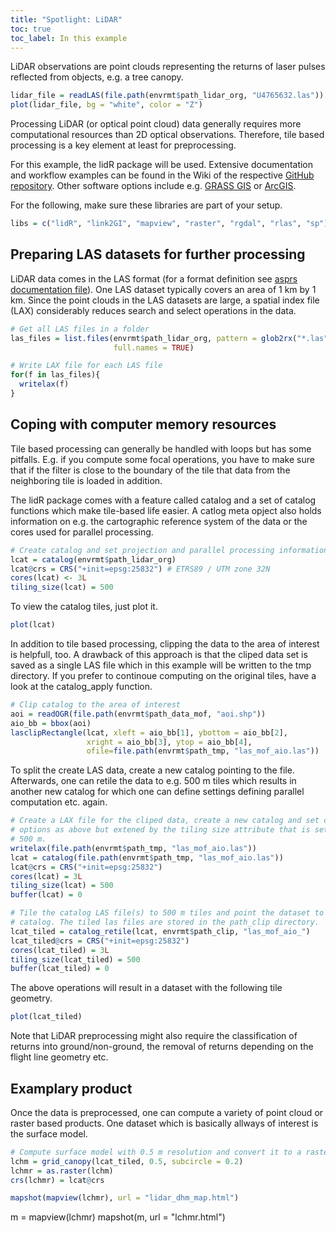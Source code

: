 ```yaml
---
title: "Spotlight: LiDAR"
toc: true
toc_label: In this example
---
```




LiDAR observations are point clouds representing the returns of laser pulses reflected from objects, e.g. a tree canopy.


```r
lidar_file = readLAS(file.path(envrmt$path_lidar_org, "U4765632.las"))
plot(lidar_file, bg = "white", color = "Z")
```


Processing LiDAR (or optical point cloud) data generally  requires more computational resources than 2D optical observations. Therefore, tile based processing is a key element at least for preprocessing.

For this example, the lidR package will be used. Extensive documentation and workflow examples can be found in the Wiki of the respective [GitHub repository](https://github.com/Jean-Romain/lidR). Other software options include e.g. [GRASS GIS](https://grass.osgeo.org/screenshots/lidar/) or [ArcGIS](https://desktop.arcgis.com/en/arcmap/10.3/manage-data/las-dataset/a-quick-tour-of-lidar-in-arcgis.htm).

For the following, make sure these libraries are part of your setup.

```r
libs = c("lidR", "link2GI", "mapview", "raster", "rgdal", "rlas", "sp")
```

## Preparing LAS datasets for further processing
LiDAR data comes in the LAS format (for a format definition see [asprs documentation file](https://www.asprs.org/a/society/committees/standards/LAS_1_4_r13.pdf)). One LAS dataset typically covers an area of 1 km by 1 km. Since the point clouds in the LAS datasets are large, a spatial index file (LAX) considerably reduces search and select operations in the data.


```r
# Get all LAS files in a folder
las_files = list.files(envrmt$path_lidar_org, pattern = glob2rx("*.las"),
                       full.names = TRUE)

# Write LAX file for each LAS file
for(f in las_files){
  writelax(f)
}
```

## Coping with computer memory resources
Tile based processing can generally be handled with loops but has some pitfalls. E.g. if you compute some focal operations, you have to make sure that if the filter is close to the boundary of the tile that data from the neighboring tile is loaded in addition. 

The lidR package comes with a feature called catalog and a set of catalog functions which make tile-based life easier. A catlog meta opject also holds information on e.g. the cartographic reference system of the data or the cores used for parallel processing.


```r
# Create catalog and set projection and parallel processing information
lcat = catalog(envrmt$path_lidar_org)
lcat@crs = CRS("+init=epsg:25832") # ETRS89 / UTM zone 32N
cores(lcat) <- 3L
tiling_size(lcat) = 500
```





To view the catalog tiles, just plot it.

```r
plot(lcat)
```



In addition to tile based processing, clipping the data to the area of interest is helpfull, too. A drawback of this approach is that the cliped data set is saved as a single LAS file which in this example will be written to the tmp directory. If you prefer to continoue computing on the original tiles, have a look at the catalog_apply function.

```r
# Clip catalog to the area of interest
aoi = readOGR(file.path(envrmt$path_data_mof, "aoi.shp"))
aio_bb = bbox(aoi)
lasclipRectangle(lcat, xleft = aio_bb[1], ybottom = aio_bb[2], 
                 xright = aio_bb[3], ytop = aio_bb[4],
                 ofile=file.path(envrmt$path_tmp, "las_mof_aio.las"))
```


To split the create LAS data, create a new catalog pointing to the file. Afterwards, one can retile the data to e.g. 500 m tiles which results in another new catalog for which one can define settings defining parallel computation etc. again.

```r
# Create a LAX file for the cliped data, create a new catalog and set catalog 
# options as above but extened by the tiling size attribute that is set to 
# 500 m.
writelax(file.path(envrmt$path_tmp, "las_mof_aio.las"))
lcat = catalog(file.path(envrmt$path_tmp, "las_mof_aio.las"))
lcat@crs = CRS("+init=epsg:25832")
cores(lcat) = 3L
tiling_size(lcat) = 500
buffer(lcat) = 0

# Tile the catalog LAS file(s) to 500 m tiles and point the dataset to a new
# catalog. The tiled las files are stored in the path_clip directory.
lcat_tiled = catalog_retile(lcat, envrmt$path_clip, "las_mof_aio_")
lcat_tiled@crs = CRS("+init=epsg:25832")
cores(lcat_tiled) = 3L
tiling_size(lcat_tiled) = 500
buffer(lcat_tiled) = 0
```







The above operations will result in a dataset with the following tile geometry.

```r
plot(lcat_tiled)
```



Note that LiDAR preprocessing might also require the classification of returns into ground/non-ground, the removal of returns depending on the flight line geometry etc.

## Examplary product
Once the data is preprocessed, one can compute a variety of point cloud or raster based products. One dataset which is basically allways of interest is the surface model.


```r
# Compute surface model with 0.5 m resolution and convert it to a raster object.
lchm = grid_canopy(lcat_tiled, 0.5, subcircle = 0.2)
lchmr = as.raster(lchm)
crs(lchmr) = lcat@crs
```







```r
mapshot(mapview(lchmr), url = "lidar_dhm_map.html")
```


m = mapview(lchmr)
mapshot(m, url = "lchmr.html")

